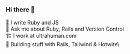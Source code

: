 ### Hi there 👋

<!--
**bijoysijo/bijoysijo** is a ✨ _special_ ✨ repository because its `README.md` (this file) appears on your GitHub profile.
-->

🌱   I write Ruby and JS\
💬   Ask me about Ruby, Rails and Version Control\
🏗️   I work at ultrahuman.com \
🍁   Building stuff with Rails, Tailwind & Hotwire\
